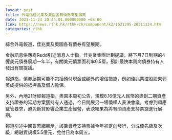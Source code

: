 ```yaml
---
layout: post
title: 外電指佳兆業及奧園各有債券有望展期
date: 2021-11-24 20:44:01.000000000 +08:00
link: https://news.rthk.hk/rthk/ch/component/k2/1621295-20211124.htm
categories: rthk
---
```


綜合外電報道，佳兆業及奧園各有債券有望展期。

金融訊息供應商Redd引述消息人士指，佳兆業集團計劃提議，將下月7日到期的4億美元債券展期一年半，有關美元債票面利率6.5厘，預計最快本周向債券持有人發出有關提議。

報道指，債券展期可能不包括預付現金或額外的增信措施，例如佳兆業控股股東郭英成提供的抵押品及個人擔保。

另外，內地21財經報道指，奧園本周初公告，規模8.16億元人民幣的奧創二期資產支持證券的延期方案獲持有人通過，今日開展另一場債權人表決會議。考慮到順應監管要求，避免斷貸影響企業生產經營，表決結果為將有關資產支持票據進行展期。

報道引述中國貨幣網顯示，該筆資產支持票據今年初定向發行，分成優先級及次級，總融資規模5.5億元，兌付日為本周五。

